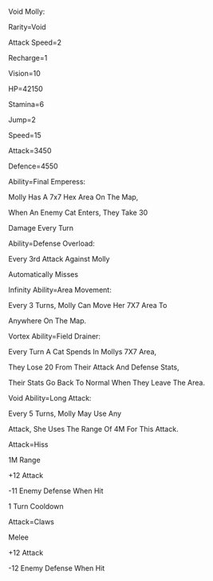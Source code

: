 Void Molly:

Rarity=Void

Attack Speed=2

Recharge=1

Vision=10

HP=42150

Stamina=6

Jump=2

Speed=15

Attack=3450

Defence=4550

Ability=Final Emperess:

Molly Has A 7x7 Hex Area On The Map,

When An Enemy Cat Enters, They Take 30

Damage Every Turn

Ability=Defense Overload:

Every 3rd Attack Against Molly

Automatically Misses

Infinity Ability=Area Movement:

Every 3 Turns, Molly Can Move Her 7X7 Area To

Anywhere On The Map.

Vortex Ability=Field Drainer:

Every Turn A Cat Spends In Mollys 7X7 Area,

They Lose 20 From Their Attack And Defense Stats,

Their Stats Go Back To Normal When They Leave The Area.

Void Ability=Long Attack:

Every 5 Turns, Molly May Use Any

Attack, She Uses The Range Of 4M For This Attack.

Attack=Hiss

1M Range

+12 Attack

-11 Enemy Defense When Hit

1 Turn Cooldown

Attack=Claws

Melee

+12 Attack

-12 Enemy Defense When Hit

